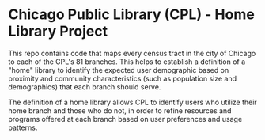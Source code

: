 # Chicago Public Library (CPL) - Home Library Project

This repo contains code that maps every census tract in the city of Chicago to each of the CPL's 81 branches. This helps to establish a definition of a "home" library to identify the expected user demographic based on proximity and community characteristics (such as population size and demographics) that each branch should serve.

The definition of a home library allows CPL to identify users who utilize their home branch and those who do not, in order to refine resources and programs offered at each branch based on user preferences and usage patterns.
